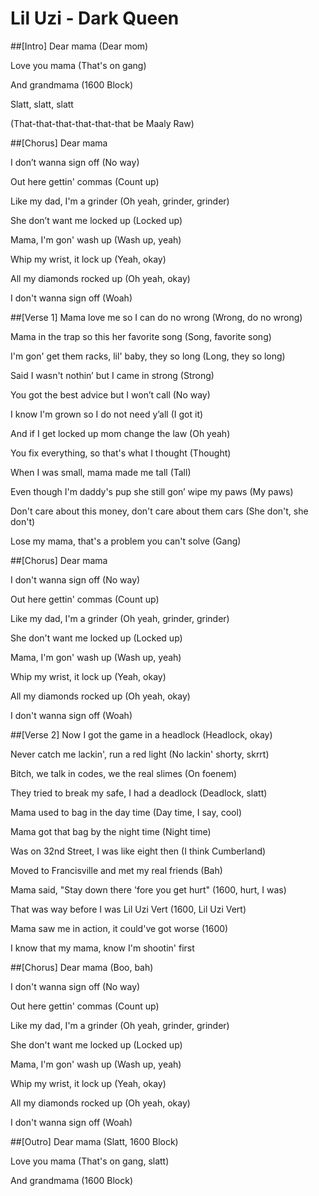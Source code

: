 # Lil Uzi - Dark Queen
##[Intro]
Dear mama (Dear mom)

Love you mama (That's on gang)

And grandmama (1600 Block)

Slatt, slatt, slatt

(That-that-that-that-that-that be Maaly Raw)

##[Chorus]
Dear mama

I don’t wanna sign off (No way)

Out here gettin' commas (Count up)

Like my dad, I'm a grinder (Oh yeah, grinder, grinder)

She don’t want me locked up (Locked up)

Mama, I'm gon' wash up (Wash up, yeah)

Whip my wrist, it lock up (Yeah, okay)

All my diamonds rocked up (Oh yeah, okay)

I don't wanna sign off (Woah)

##[Verse 1]
Mama love me so I can do no wrong (Wrong, do no wrong)

Mama in the trap so this her favorite song (Song, favorite song)

I'm gon' get them racks, lil' baby, they so long (Long, they so long)

Said I wasn't nothin’ but I came in strong (Strong)

You got the best advice but I won’t call (No way)

I know I'm grown so I do not need y’all (I got it)

And if I get locked up mom change the law (Oh yeah)

You fix everything, so that's what I thought (Thought)

When I was small, mama made me tall (Tall)

Even though I'm daddy's pup she still gon’ wipe my paws (My paws)

Don't care about this money, don't care about them cars (She don't, she don't)

Lose my mama, that's a problem you can't solve (Gang)

##[Chorus]
Dear mama

I don't wanna sign off (No way)

Out here gettin' commas (Count up)

Like my dad, I'm a grinder (Oh yeah, grinder, grinder)

She don't want me locked up (Locked up)

Mama, I'm gon' wash up (Wash up, yeah)

Whip my wrist, it lock up (Yeah, okay)

All my diamonds rocked up (Oh yeah, okay)

I don't wanna sign off (Woah)

##[Verse 2]
Now I got the game in a headlock (Headlock, okay)

Never catch me lackin', run a red light (No lackin' shorty, skrrt)

Bitch, we talk in codes, we the real slimes (On foenem)

They tried to break my safe, I had a deadlock (Deadlock, slatt)

Mama used to bag in the day time (Day time, I say, cool)

Mama got that bag by the night time (Night time)

Was on 32nd Street, I was like eight then (I think Cumberland)

Moved to Francisville and met my real friends (Bah)

Mama said, "Stay down there 'fore you get hurt" (1600, hurt, I was)

That was way before I was Lil Uzi Vert (1600, Lil Uzi Vert)

Mama saw me in action, it could've got worse (1600)

I know that my mama, know I'm shootin' first

##[Chorus]
Dear mama (Boo, bah)

I don't wanna sign off (No way)

Out here gettin' commas (Count up)

Like my dad, I'm a grinder (Oh yeah, grinder, grinder)

She don't want me locked up (Locked up)

Mama, I'm gon' wash up (Wash up, yeah)

Whip my wrist, it lock up (Yeah, okay)

All my diamonds rocked up (Oh yeah, okay)

I don't wanna sign off (Woah)

##[Outro]
Dear mama (Slatt, 1600 Block)

Love you mama (That's on gang, slatt)

And grandmama (1600 Block)
